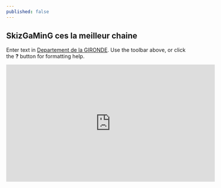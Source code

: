 ```yaml
---
published: false
---
```


## SkizGaMinG ces la meilleur chaine 

Enter text in [Departement de la GIRONDE](http:/www.gironde.com/). Use the toolbar above, or click the **?** button for formatting help.
<iframe width="560" height="315" src="https://www.youtube.com/embed/GA67orbSPsk" frameborder="0" allowfullscreen></iframe>